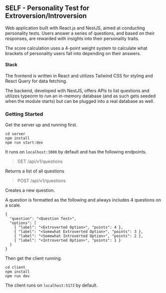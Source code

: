 ## SELF - Personality Test for Extroversion/Introversion

Web application built with React.js and NestJS, aimed at conducting personality tests. Users answer a series of questions, and based on their responses, are rewarded with insights into their personality traits. 

The score calculation uses a 4-point weight system to calculate what brackets of personality users fall into depending on their answers.

#### Stack

The frontend is written in React and utilizes Tailwind CSS for styling and React Query for data fetching. 

The backend, developed with NestJS, offers APIs to list questions and utilizes typeorm to run an in-memory database (and as such gets seeded when the module starts) but can be plugged into a real database as well.

### Getting Started

Get the server up and running first.

```
cd server
npm install
npm run start:dev
```

It runs on `localhost:3000` by default and has the following endpoints.

> GET /api/v1/questions

Returns a list of all questions

> POST /api/v1/questions

Creates a new question.

A question is formatted as the following and always includes 4 questions on a scale.

```
{
  "question": "<Question Text>",
  "options": [
    { "label": "<Extroverted Option>", "points": 4 },
    { "label": "<Somewhat Extroverted Option>", "points": 3 },
    { "label": "<Somewhat Introverted Option>", "points": 2 },
    { "label": "<Introverted Option>", "points": 1 }
  ]
}
```

Then get the client running.

```
cd client
npm install
npm run dev
```

The client runs on `localhost:5173` by default.
